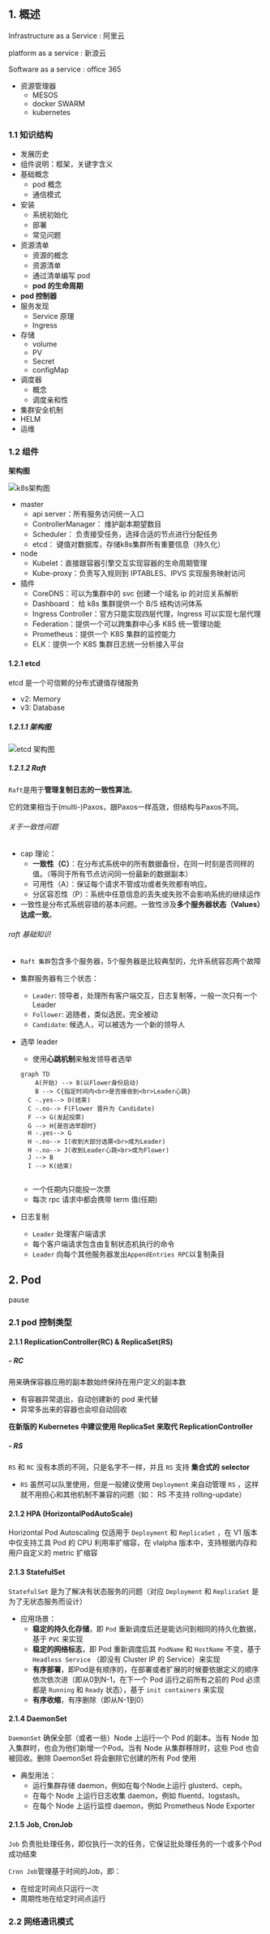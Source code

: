

## 1. 概述

Infrastructure as a Service : 阿里云

platform as a service : 新浪云

Software as a service : office 365



- 资源管理器
  - MESOS
  - docker SWARM
  - kubernetes

### 1.1 知识结构

- 发展历史
- 组件说明：框架，关键字含义
- 基础概念
  - pod 概念
  - 通信模式
- 安装
  - 系统初始化
  - 部署
  - 常见问题
- 资源清单
  - 资源的概念
  - 资源清单
  - 通过清单编写 pod
  - **pod 的生命周期**
- **pod 控制器**
- 服务发现
  - Service 原理
  - Ingress
- 存储
  - volume
  - PV
  - Secret
  - configMap
- 调度器
  - 概念
  - 调度亲和性
- 集群安全机制
- HELM
- 运维



### 1.2 组件

**架构图**

![k8s架构图](https://raw.githubusercontent.com/XuZhuohao/picture/master/container/k8s/K8S%E6%9E%B6%E6%9E%84%E5%9B%BE.png)

- master
  - api server：所有服务访问统一入口
  - ControllerManager： 维护副本期望数目
  - Scheduler： 负责接受任务，选择合适的节点进行分配任务
  - etcd： 键值对数据库，存储k8s集群所有重要信息（持久化）
- node
  - Kubelet：直接跟容器引擎交互实现容器的生命周期管理
  - Kube-proxy：负责写入规则到 IPTABLES、IPVS 实现服务映射访问
- 插件
  - CoreDNS：可以为集群中的 svc 创建一个域名 ip 的对应关系解析
  - Dashboard： 给 k8s 集群提供一个 B/S 结构访问体系
  - Ingress Controller：官方只能实现四层代理，Ingress 可以实现七层代理
  - Federation：提供一个可以跨集群中心多 K8S 统一管理功能
  - Prometheus：提供一个 K8S 集群的监控能力
  - ELK：提供一个 K8S 集群日志统一分析接入平台







#### 1.2.1 etcd

etcd 是一个可信赖的分布式键值存储服务

- v2: Memory
- v3: Database

##### 1.2.1.1 架构图

![etcd 架构图](https://raw.githubusercontent.com/XuZhuohao/picture/master/container/k8s/etcd%E6%9E%B6%E6%9E%84%E5%9B%BE.png)



##### 1.2.1.2 Raft 

`Raft`是用于**管理复制日志的一致性算法**。

它的效果相当于(multi-)Paxos，跟Paxos一样高效，但结构与Paxos不同。



###### 关于一致性问题

- cap 理论：
  - **一致性（C）**：在分布式系统中的所有数据备份，在同一时刻是否同样的值。（等同于所有节点访问同一份最新的数据副本）
  - 可用性（A）：保证每个请求不管成功或者失败都有响应。
  - 分区容忍性（P）：系统中任意信息的丢失或失败不会影响系统的继续运作
- 一致性是分布式系统容错的基本问题。一致性涉及**多个服务器状态（Values）达成一致**。



###### raft 基础知识

- `Raft 集群`包含多个服务器，5个服务器是比较典型的，允许系统容忍两个故障

- 集群服务器有三个状态：

  - `Leader`: 领导者，处理所有客户端交互，日志复制等，一般一次只有一个Leader
  - `Follower`: 追随者，类似选民，完全被动
  - `Candidate`: 候选人，可以被选为·一个新的领导人

- 选举 leader

  - 使用**心跳机制**来触发领导者选举

  ```mermaid
  graph TD
      A(开始) --> B(以Flower身份启动)
      B --> C{指定时间内<br>是否接收到<br>Leader心跳}
  	C -.yes--> D(结束)
  	C -.no--> F(Flower 晋升为 Candidate)
  	F --> G(发起投票)
  	G --> H{是否选举超时}
  	H -.yes--> G
  	H -.no--> I(收到大部分选票<br>成为Leader)
  	H -.no--> J(收到Leader心跳<br>成为Flower)
  	J --> B
  	I --> K(结束)
  	
  ```

  - 一个任期内只能投一次票
  - 每次 rpc 请求中都会携带 term 值(任期)

- 日志复制

  - `Leader` 处理客户端请求
  - 每个客户端请求包含由复制状态机执行的命令
  - `Leader` 向每个其他服务器发出`AppendEntries RPC`以复制条目





## 2. Pod

pause

### 2.1 pod 控制类型

#### 2.1.1 ReplicationController(RC) & ReplicaSet(RS)

##### - **RC**

用来确保容器应用的副本数始终保持在用户定义的副本数

- 有容器异常退出，自动创建新的 pod 来代替
- 异常多出来的容器也会呗自动回收

**在新版的 Kubernetes 中建议使用 ReplicaSet 来取代 ReplicationController**



##### - RS

`RS` 和 `RC` 没有本质的不同，只是名字不一样，并且 `RS` 支持 **集合式的 selector**

- `RS` 虽然可以队里使用，但是一般建议使用 `Deployment` 来自动管理 `RS` ，这样就不用担心和其他机制不兼容的问题（如： RS 不支持 rolling-update）



#### 2.1.2  HPA (HorizontalPodAutoScale)

Horizontal Pod Autoscaling 仅适用于 `Deployment` 和 `ReplicaSet` ，在 V1 版本中仅支持工具 Pod 的 CPU 利用率扩缩容，在 vlalpha 版本中，支持根据内存和用户自定义的 metric 扩缩容



#### 2.1.3 StatefulSet

`StatefulSet` 是为了解决有状态服务的问题（对应  `Deployment` 和 `ReplicaSet` 是为了无状态服务而设计）

- 应用场景：
  - **稳定的持久化存储**，即 `Pod` 重新调度后还是能访问到相同的持久化数据，基于 `PVC` 来实现
  - **稳定的网络标志**，即 Pod 重新调度后其 `PodName` 和 `HostName` 不变，基于`Headless Service`
    （即没有 Cluster IP 的 Service）来实现
  - **有序部署**，即Pod是有顺序的，在部署或者扩展的时候要依据定义的顺序依次依次进（即从0到N-1，在下一个 Pod 运行之前所有之前的 Pod 必须都是 `Running` 和 `Ready` 状态），基于 `init containers` 来实现
  - **有序收缩**，有序删除（即从N-1到0）



#### 2.1.4 DaemonSet

`DaemonSet` 确保全部（或者一些）Node 上运行一个 Pod 的副本。当有 Node 加入集群时，也会为他们新增一个Pod。当有 Node 从集群移除时，这些 Pod 也会被回收。删除 DaemonSet 将会删除它创建的所有 Pod 使用

- 典型用法：
  - 运行集群存储 daemon，例如在每个Node上运行 glusterd、ceph。
  - 在每个 Node 上运行日志收集 daemon，例如 fluentd、logstash。
  - 在每个 Node 上运行监控 daemon，例如 Prometheus Node Exporter



#### 2.1.5 Job, CronJob

`Job` 负责批处理任务，即仅执行一次的任务，它保证批处理任务的一个或多个Pod成功结束

`Cron Job`管理基于时间的Job，即：

- 在给定时间点只运行一次
- 周期性地在给定时间点运行



### 2.2 网络通讯模式

